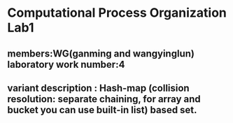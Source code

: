 # Computational Process Organization Lab1
## members:WG(ganming and wangyinglun)      laboratory work number:4
## variant description : Hash-map (collision resolution: separate chaining, for array and bucket you can use built-in list) based set. 

